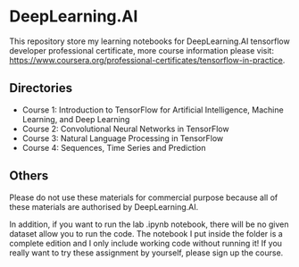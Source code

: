 # DeepLearning.AI

This repository store my learning notebooks for DeepLearning.AI tensorflow developer professional certificate, more course information please visit: https://www.coursera.org/professional-certificates/tensorflow-in-practice.

## Directories

- Course 1: Introduction to TensorFlow for Artificial Intelligence, Machine Learning, and Deep Learning
- Course 2: Convolutional Neural Networks in TensorFlow
- Course 3: Natural Language Processing in TensorFlow
- Course 4: Sequences, Time Series and Prediction

## Others

Please do not use these materials for commercial purpose because all of these materials are authorised by DeepLearning.AI.

In addition, if you want to run the lab .ipynb notebook, there will be no given dataset allow you to run the code. The notebook I put inside the folder is a complete edition and I only include working code without running it! If you really want to try these assignment by yourself, please sign up the course.
